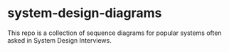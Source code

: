 # system-design-diagrams
This repo is a collection of sequence diagrams for popular systems often asked in System Design Interviews.

